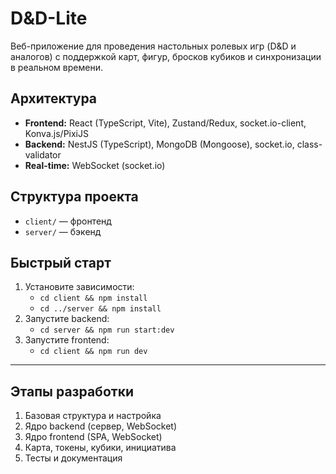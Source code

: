 # D&D-Lite

Веб-приложение для проведения настольных ролевых игр (D&D и аналогов) с поддержкой карт, фигур, бросков кубиков и синхронизации в реальном времени.

## Архитектура

- **Frontend:** React (TypeScript, Vite), Zustand/Redux, socket.io-client, Konva.js/PixiJS
- **Backend:** NestJS (TypeScript), MongoDB (Mongoose), socket.io, class-validator
- **Real-time:** WebSocket (socket.io)

## Структура проекта

- `client/` — фронтенд
- `server/` — бэкенд

## Быстрый старт

1. Установите зависимости:
   - `cd client && npm install`
   - `cd ../server && npm install`
2. Запустите backend:
   - `cd server && npm run start:dev`
3. Запустите frontend:
   - `cd client && npm run dev`

---

## Этапы разработки

1. Базовая структура и настройка
2. Ядро backend (сервер, WebSocket)
3. Ядро frontend (SPA, WebSocket)
4. Карта, токены, кубики, инициатива
5. Тесты и документация 